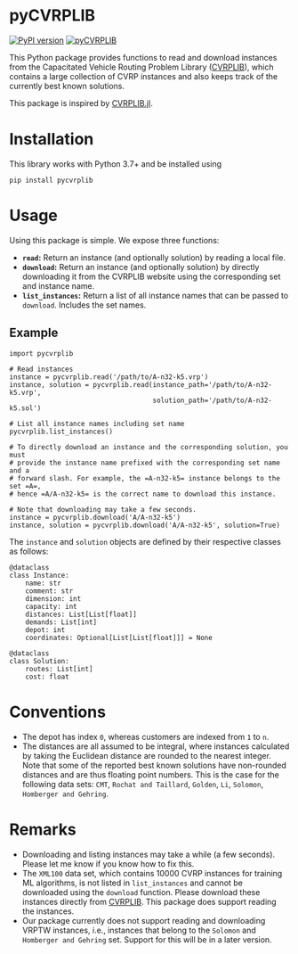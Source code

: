 # pyCVRPLIB
[![PyPI version](https://badge.fury.io/py/pycvrplib.svg)](https://badge.fury.io/py/pycvrplib)
[![pyCVRPLIB](https://github.com/leonlan/pyCVRPLIB/actions/workflows/pycvrplib.yml/badge.svg)](https://github.com/leonlan/pyCVRPLIB/actions/workflows/pycvrplib.yml)

This Python package provides functions to read and download instances from the Capacitated Vehicle Routing Problem Library ([CVRPLIB](http://vrp.atd-lab.inf.puc-rio.br/index.php/en/)), which contains a large collection of CVRP instances and also keeps track of the currently best known solutions.

This package is inspired by [CVRPLIB.jl](https://github.com/chkwon/CVRPLIB.jl).


<a id="org6ad8585"></a>

# Installation

This library works with Python 3.7+ and be installed using

    pip install pycvrplib


<a id="org5b103be"></a>

# Usage

Using this package is simple. We expose three functions:

-   **`read`:** Return an instance (and optionally solution) by reading a local file.
-   **`download`:** Return an instance (and optionally solution) by directly downloading it from the CVRPLIB website using the corresponding set and instance name.
-   **`list_instances`:** Return a list of all instance names that can be passed to `download`. Includes the set names.


<a id="org9003630"></a>

## Example

    import pycvrplib
    
    # Read instances
    instance = pycvrplib.read('/path/to/A-n32-k5.vrp')
    instance, solution = pycvrplib.read(instance_path='/path/to/A-n32-k5.vrp',
                                        solution_path='/path/to/A-n32-k5.sol')
    
    # List all instance names including set name
    pycvrplib.list_instances()
    
    # To directly download an instance and the corresponding solution, you must
    # provide the instance name prefixed with the corresponding set name and a
    # forward slash. For example, the =A-n32-k5= instance belongs to the set =A=,
    # hence =A/A-n32-k5= is the correct name to download this instance.
    
    # Note that downloading may take a few seconds.
    instance = pycvrplib.download('A/A-n32-k5')
    instance, solution = pycvrplib.download('A/A-n32-k5', solution=True)

The `instance` and `solution` objects are defined by their respective classes as follows:

    @dataclass
    class Instance:
        name: str
        comment: str
        dimension: int
        capacity: int
        distances: List[List[float]]
        demands: List[int]
        depot: int
        coordinates: Optional[List[List[float]]] = None
    
    @dataclass
    class Solution:
        routes: List[int]
        cost: float


<a id="org50088b2"></a>

# Conventions

-   The depot has index `0`, whereas customers are indexed from `1` to `n`.
-   The distances are all assumed to be integral, where instances calculated by taking the Euclidean distance are rounded to the nearest integer. Note that some of the reported best known solutions have non-rounded distances and are thus floating point numbers. This is the case for the following data sets: `CMT`, `Rochat and Taillard`, `Golden`, `Li`, `Solomon`, `Homberger and Gehring`.


<a id="org90b4a50"></a>

# Remarks

-   Downloading and listing instances may take a while (a few seconds). Please let me know if you know how to fix this.
-   The `XML100` data set, which contains 10000 CVRP instances for training ML algorithms, is not listed in `list_instances` and cannot be downloaded using the `download` function. Please download these instances directly from [CVRPLIB](http://vrp.atd-lab.inf.puc-rio.br/index.php/en/). This package does support reading the instances.
-   Our package currently does not support reading and downloading VRPTW instances, i.e., instances that belong to the `Solomon` and `Homberger and Gehring` set. Support for this will be in a later version.

